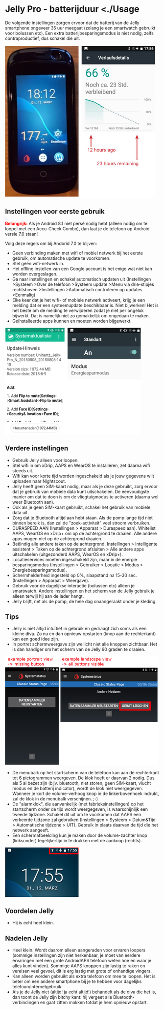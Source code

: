 # Jelly Pro - batterijduur <./Usage

De volgende instellingen zorgen ervoor dat de batterij van de Jelly smartphone ongeveer 35 uur meegaat (zolang je een smartwatch gebruikt voor bolussen etc). Een extra batterijbesparingsmodus is niet nodig, zelfs contraproductief, dus schakel die uit.

![Jelly smartphone](../images/jelly_01.jpg)

## Instellingen voor eerste gebruik

<b><font color="#FF0000">Belangrijk:</b></font> Als je Android 8.1 niet persé nodig hebt (alleen nodig om te loopel met een Accu-Check Combo), dan laat je de telefoon op Android versie 7.0 staan!

Volg deze regels om bij Andorid 7.0 te blijven:

* Geen verbinding maken met wifi of mobiel netwerk bij het eerste gebruik, om automatische update te voorkomen.
* Stel géén wifi-netwerk in.
* Het offline instellen van een Google account is het enige wat niet kan worden overgeslagen.
* Ga naar instellingen en schakel automatisch updaten uit (Instellingen >Systeem >Over de telefoon >Systeem update >Menu via drie-stipjes rechtsboven >Instellingen >Automatisch controleren op updates >Eenmalig)
* Elke keer dat je het wifi- of mobiele netwerk activeert, krijg je een melding dat er een systeemupdate beschikbaar is. Niet bijwerken! Het is het beste om de melding te verwijderen zodat je niet per ongeluk bijwerkt. Dat is namelijk niet zo gemakkelijk om ongedaan te maken. 
* Geïnstalleerde apps kunnen en moeten worden bijgewerkt.

![Jelly instellingen](../images/jelly_02.jpg)

## Verdere instellingen

* Gebruik Jelly alleen voor loopen.
* Stel wifi in om xDrip, AAPS en WearOS te installeren, zet daarna wifi steeds uit. 
* Wifi kan voor korte tijd worden ingeschakeld als je jouw gegevens wilt uploaden naar Nightscout.
* Jelly heeft geen SIM-kaart nodig, maar als je deze gebruikt, zorg ervoor dat je gebruik van mobiele data kunt uitschakelen. De eenvoudigste manier om dat te doen is om de vliegtuigmodus te activeren (daarna wel weer Bluetooth aan).
* Ook als je geen SIM-kaart gebruikt, schakel het gebruik van mobiele data uit.
* Zorg dat je Bluetooth altijd aan hebt staan. Als de pomp lange tijd niet binnen bereik is, dan zal de "zoek-activiteit" veel stroom verbruiken.
* DURASPEED AAN (Instellingen > Apparaat > Duraspeed aan). Whitelist AAPS, WearOS en xDrip+ om op de achtergrond te draaien. Alle andere apps mogen niet op de achtergrond draaien.
* Beëindig alle andere taken op de achtergrond. Instellingen > Intelligente assistent > Taken op de achtergrond afsluiten > Alle andere apps uitschakelen (uitgezonderd AAPS, WearOS en xDrip+).
* Locatieservices moeten ingeschakeld zijn, maar in de energie besparingsmodus (Instellingen > Gebruiker > Locatie > Modus > Energiebesparingsmodus).
* Schermhelderheid ingesteld op 0%, slaapstand na 15-30 sec. (Instellingen > Apparaat > Weergave).
* Gebruik voor de dagelijkse interactie (bolussen etc) alleen je smartwatch. Andere instellingen en het scherm van de Jelly gebruik je alleen terwijl hij aan de lader hangt. 
* Jelly blijft, net als de pomp, de hele dag onaangeraakt onder je kleding.

## Tips

* Jelly is niet altijd intuïtief in gebruik en gedraagt zich soms als een kleine diva. Zo nu en dan opnieuw opstarten (knop aan de rechterkant) kan een goed idee zijn.
* In portret schermweergave zijn wellicht niet alle knoppen zichtbaar. Het is dan handiger om het scherm van de Jelly 90 graden te draaien.

![Jelly portret + landschapsbeeld](../images/jelly_04.jpg)

* De menubalk op het startscherm van de telefoon kan aan de rechterkant tot 6 pictogrammen weergeven. De klok heeft er daarvan 2 nodig. Dus als 5 al bezet zijn (bijv. bluetooth, niet storen, geen SIM-kaart, vlucht modus en de batterij indicator), wordt de klok niet weergegeven. Wanneer je kort de volume-verhoog knop in de linkerbovenhoek indrukt, zal de klok in de menubalk verschijnen. ;-)
* De "alarmklok", die aanvankelijk (met fabrieksinstellingen) op het startscherm onder de tijd wordt weergegeven, is waarschijnlijk een tweede tijdzone. Schakel dit uit om te voorkomen dat AAPS een verkeerde tijdzone zal gebruiken (Instellingen > Systeem > Datum&Tijd > Automatische tijdzone > UIT). Gebruik in plaats daarvan de tijd die het netwerk aangeeft.
* Een schermafbeelding kun je maken door de volume-zachter knop (linksonder) tegelijkertijd in te drukken met de aanknop (rechts). 

![Jelly menubalk](../images/jelly_03.png)

## Voordelen Jelly

* Hij is echt heel klein.

## Nadelen Jelly

* Heel klein. Wordt daarom alleen aangeraden voor ervaren loopers (sommige instellingen zijn niet herkenbaar, je moet van eerdere ervaringen met een grote AndroidAPS telefoon weten hoe en waar je alles kunt vinden). Sommige AAPS knoppen zijn lastig te raken en vereisen veel gevoel, dit is erg lastig met grote of onhandige vingers.
* Kan alleen worden gebruikt als extra telefoon om mee te loopen. Het is beter om een andere smartphone bij je te hebben voor dagelijks telefoon/internetgebruik. 
* Als je de Jelly niet (altijd! ja echt altijd!) behandelt als de diva die het is, dan toont de Jelly zijn bitchy kant: hij vergeet alle Bluetooth-verbindingen en gaat zitten mokken totdat je hem opnieuw opstart.